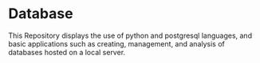 # Database

This Repository displays the use of python and postgresql languages, and basic applications such as creating, management, and analysis of databases hosted on a local server. 

